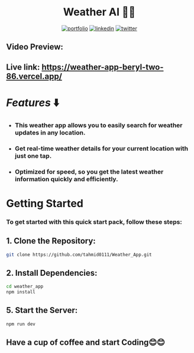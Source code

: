 # <div align="center"> Weather AI 😮‍💨</div>

<div align="center">
  
  [![portfolio](https://img.shields.io/badge/my_portfolio-FFFF00?style=for-the-badge&logo=ko-fi&logoColor=black)](https://tahmid0111.github.io/Portfolio_Website_html5/)  [![linkedin](https://img.shields.io/badge/linkedin-0A66C2?style=for-the-badge&logo=linkedin&logoColor=white)](https://www.linkedin.com/in/tahmid-emam/)  [![twitter](https://img.shields.io/badge/twitter-1DA1F2?style=for-the-badge&logo=twitter&logoColor=white)](https://x.com/tahmid_emam)
  
</div>

## <div>Video Preview: </div>

## <div>Live link: https://weather-app-beryl-two-86.vercel.app/<div>

# _Features_ ⬇️

- ### This weather app allows you to easily search for weather updates in any location.

- ### Get real-time weather details for your current location with just one tap.

- ### Optimized for speed, so you get the latest weather information quickly and efficiently.

# Getting Started

### To get started with this quick start pack, follow these steps:

## 1. Clone the Repository:

```bash
git clone https://github.com/tahmid0111/Weather_App.git
```

## 2. Install Dependencies:

```bash
cd weather_app
npm install
```

## 5. Start the Server:

```bash
npm run dev
```

## Have a cup of coffee and start Coding😊😊
